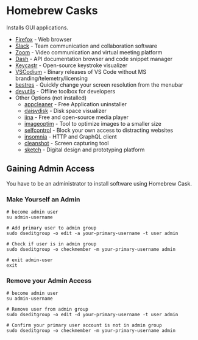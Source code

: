 # Homebrew Casks

Installs GUI applications.

* [Firefox] - Web browser
* [Slack] - Team communication and collaboration software
* [Zoom] - Video communication and virtual meeting platform
* [Dash] - API documentation browser and code snippet manager
* [Keycastr] - Open-source keystroke visualizer
* [VSCodium] - Binary releases of VS Code without MS branding/telemetry/licensing
* [bestres] - Quickly change your screen resolution from the menubar
* [devutils] - Offline toolbox for developers
* Other Options (not installed)
  * [appcleaner] - Free Application uninstaller
  * [daisydisk] - Disk space visualizer
  * [iina] - Free and open-source media player
  * [imageoptim] - Tool to optimize images to a smaller size
  * [selfcontrol] - Block your own access to distracting websites
  * [insomnia] - HTTP and GraphQL client
  * [cleanshot] - Screen capturing tool
  * [sketch] - Digital design and prototyping platform

[Firefox]: https://formulae.brew.sh/cask/firefox#default
[Slack]: https://formulae.brew.sh/cask/slack
[Zoom]: https://formulae.brew.sh/cask/zoom
[Dash]: https://formulae.brew.sh/cask/dash
[Keycastr]: https://formulae.brew.sh/cask/keycastr
[VSCodium]: https://formulae.brew.sh/cask/vscodium
[bestres]: https://formulae.brew.sh/cask/bestres
[devutils]: https://formulae.brew.sh/cask/devutils
[appcleaner]: https://formulae.brew.sh/cask/appcleaner
[daisydisk]: https://formulae.brew.sh/cask/daisydisk
[iina]: https://formulae.brew.sh/cask/iina
[imageoptim]: https://formulae.brew.sh/cask/imageoptim
[selfcontrol]: https://formulae.brew.sh/cask/selfcontrol
[insomnia]: https://formulae.brew.sh/cask/insomnia
[cleanshot]: https://formulae.brew.sh/cask/cleanshot
[sketch]: https://formulae.brew.sh/cask/sketch

## Gaining Admin Access

You have to be an administrator to install software using Homebrew Cask.

### Make Yourself an Admin

```shell
# become admin user
su admin-username

# Add primary user to admin group
sudo dseditgroup -o edit -a your-primary-username -t user admin

# Check if user is in admin group
sudo dseditgroup -o checkmember -m your-primary-username admin

# exit admin-user
exit
```

### Remove your Admin Access

```shell
# become admin user
su admin-username

# Remove user from admin group
sudo dseditgroup -o edit -d your-primary-username -t user admin

# Confirm your primary user account is not in admin group
sudo dseditgroup -o checkmember -m your-primary-username admin
```
